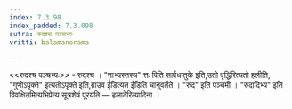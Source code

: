 ```yaml
---
index: 7.3.98
index_padded: 7.3.098
sutra: रुदश्च पञ्चभ्यः
vritti: balamanorama

---
```

<<रुदश्च पञ्चभ्यः>> - रुदश्च । "नाभ्यस्तस्य" त्तः पिति सार्वधातुके इति,उतो वृद्धि॑रित्यतो हलीति, "गुणोऽपृक्ते" इत्यतोऽपृक्ते इति,ब्राउव ई॑डित्यत ईडिति चानुवर्तते । "रुद" इति पञ्चमी । "रुदादिभ्य" इति विवक्षितमित्यभिप्रेत्य सूत्रशेषं पूरयति —  हलादेरित्यादिना । 